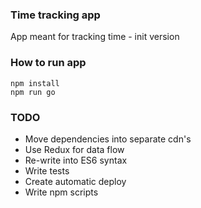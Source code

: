 ### Time tracking app

App meant for tracking time - init version

### How to run app
```
npm install
npm run go
```
### TODO
 - Move dependencies into separate cdn's
 - Use Redux for data flow
 - Re-write into ES6 syntax
 - Write tests
 - Create automatic deploy
 - Write npm scripts